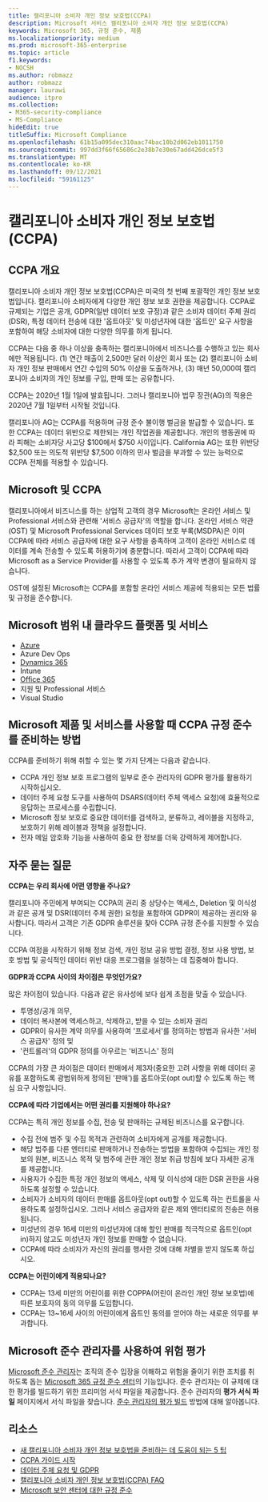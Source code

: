 ```yaml
---
title: 캘리포니아 소비자 개인 정보 보호법(CCPA)
description: Microsoft 서비스 캘리포니아 소비자 개인 정보 보호법(CCPA)
keywords: Microsoft 365, 규정 준수, 제품
ms.localizationpriority: medium
ms.prod: microsoft-365-enterprise
ms.topic: article
f1.keywords:
- NOCSH
ms.author: robmazz
author: robmazz
manager: laurawi
audience: itpro
ms.collection:
- M365-security-compliance
- MS-Compliance
hideEdit: true
titleSuffix: Microsoft Compliance
ms.openlocfilehash: 61b15a095dec310aac74bac10b2d062eb1011750
ms.sourcegitcommit: 997dd3f66f65686c2e38b7e30e67add426dce5f3
ms.translationtype: MT
ms.contentlocale: ko-KR
ms.lasthandoff: 09/12/2021
ms.locfileid: "59161125"
---
```

# <a name="california-consumer-privacy-act-ccpa"></a>캘리포니아 소비자 개인 정보 보호법(CCPA)

## <a name="ccpa-overview"></a>CCPA 개요

캘리포니아 소비자 개인 정보 보호법(CCPA)은 미국의 첫 번째 포괄적인 개인 정보 보호법입니다. 캘리포니아 소비자에게 다양한 개인 정보 보호 권한을 제공합니다.  CCPA로 규제되는 기업은 공개, GDPR(일반 데이터 보호 규정)과 같은 소비자 데이터 주체 권리(DSR), 특정 데이터 전송에 대한 '옵트아웃' 및 미성년자에 대한 '옵트인' 요구 사항을 포함하여 해당 소비자에 대한 다양한 의무를 하게 됩니다.

CCPA는 다음 중 하나 이상을 충족하는 캘리포니아에서 비즈니스를 수행하고 있는 회사에만 적용됩니다. (1) 연간 매출이 2,500만 달러 이상인 회사 또는 (2) 캘리포니아 소비자 개인 정보 판매에서 연간 수입의 50% 이상을 도출하거나, (3) 매년 50,000여 캘리포니아 소비자의 개인 정보를 구입, 판매 또는 공유합니다.

CCPA는 2020년 1월 1일에 발효됩니다. 그러나 캘리포니아 법무 장관(AG)의 적용은 2020년 7월 1일부터 시작될 것입니다.

캘리포니아 AG는 CCPA를 적용하며 규정 준수 불이행 벌금을 발급할 수 있습니다. 또한 CCPA는 데이터 위반으로 제한되는 개인 작업권을 제공합니다. 개인의 행동권에 따라 피해는 소비자당 사고당 $100에서 $750 사이입니다. California AG는 또한 위반당 $2,500 또는 의도적 위반당 $7,500 이하의 민사 벌금을 부과할 수 있는 능력으로 CCPA 전체를 적용할 수 있습니다.

## <a name="microsoft-and-the-ccpa"></a>Microsoft 및 CCPA

캘리포니아에서 비즈니스를 하는 상업적 고객의 경우 Microsoft는 온라인 서비스 및 Professional 서비스와 관련해 '서비스 공급자'의 역할을 합니다.  온라인 서비스 약관(OST) 및 Microsoft Professional Services 데이터 보호 부록(MSDPA)은 이미 CCPA에 따라 서비스 공급자에 대한 요구 사항을 충족하며 고객이 온라인 서비스로 데이터를 계속 전송할 수 있도록 허용하기에 충분합니다. 따라서 고객이 CCPA에 따라 Microsoft as a Service Provider를 사용할 수 있도록 추가 계약 변경이 필요하지 않습니다.

OST에 설정된 Microsoft는 CCPA를 포함할 온라인 서비스 제공에 적용되는 모든 법률 및 규정을 준수합니다.  

## <a name="microsoft-in-scope-cloud-platforms--services"></a>Microsoft 범위 내 클라우드 플랫폼 및 서비스

- [Azure](https://aka.ms/AzureCompliance)
- Azure Dev Ops
- [Dynamics 365](https://aka.ms/d365-compliance-list)
- Intune
- [Office 365](https://aka.ms/o365-compliance-framework)
- 지원 및 Professional 서비스
- Visual Studio

## <a name="how-you-can-prepare-for-your-ccpa-compliance-when-using-microsoft-products-and-services"></a>Microsoft 제품 및 서비스를 사용할 때 CCPA 규정 준수를 준비하는 방법

CCPA를 준비하기 위해 취할 수 있는 몇 가지 단계는 다음과 같습니다.

- CCPA 개인 정보 보호 [](/microsoft-365/compliance/compliance-manager) 프로그램의 일부로 준수 관리자의 GDPR 평가를 활용하기 시작하십시오.
- 데이터 주체 요청 도구를 사용하여 DSARS(데이터 주체 액세스 요청)에 효율적으로 응답하는 프로세스를 수립합니다.
- Microsoft 정보 보호로 중요한 데이터를 검색하고, 분류하고, 레이블을 지정하고, 보호하기 위해 레이블과 정책을 설정합니다.
- 전자 메일 암호화 기능을 사용하여 중요 한 정보를 더욱 강력하게 제어합니다.

## <a name="frequently-asked-questions"></a>자주 묻는 질문

**CCPA는 우리 회사에 어떤 영향을 주나요?**

캘리포니아 주민에게 부여되는 CCPA의 권리 중 상당수는 액세스, Deletion 및 이식성과 같은 공개 및 DSR(데이터 주체 권한) 요청을 포함하여 GDPR이 제공하는 권리와 유사합니다. 따라서 고객은 기존 GDPR 솔루션을 찾아 CCPA 규정 준수를 지원할 수 있습니다.

CCPA 여정을 시작하기 위해 정보 검색, 개인 정보 공유 방법 결정, 정보 사용 방법, 보호 방법 및 공식적인 데이터 위반 대응 프로그램을 설정하는 데 집중해야 합니다.

**GDPR과 CCPA 사이의 차이점은 무엇인가요?**

많은 차이점이 있습니다. 다음과 같은 유사성에 보다 쉽게 초점을 맞출 수 있습니다.

- 투명성/공개 의무,
- 데이터 복사본에 액세스하고, 삭제하고, 받을 수 있는 소비자 권리
- GDPR이 유사한 계약 의무를 사용하여 '프로세서'를 정의하는 방법과 유사한 '서비스 공급자' 정의 및
- '컨트롤러'의 GDPR 정의를 아우르는 '비즈니스' 정의

CCPA의 가장 큰 차이점은 데이터 판매에서 제3자(중요한 고려 사항을 위해 데이터 공유를 포함하도록 광범위하게 정의된 '판매')를 옵트아웃(opt out)할 수 있도록 하는 핵심 요구 사항입니다.

**CCPA에 따라 기업에서는 어떤 권리를 지원해야 하나요?**

CCPA는 특히 개인 정보를 수집, 전송 및 판매하는 규제된 비즈니스를 요구합니다.

- 수집 전에 범주 및 수집 목적과 관련하여 소비자에게 공개를 제공합니다.
- 해당 범주를 다른 엔터티로 판매하거나 전송하는 방법을 포함하여 수집되는 개인 정보의 원본, 비즈니스 목적 및 범주에 관한 개인 정보 취급 방침에 보다 자세한 공개를 제공합니다.
- 사용자가 수집한 특정 개인 정보의 액세스, 삭제 및 이식성에 대한 DSR 권한을 사용하도록 설정할 수 있습니다.
- 소비자가 소비자의 데이터 판매를 옵트아웃(opt out)할 수 있도록 하는 컨트롤을 사용하도록 설정하십시오. 그러나 서비스 공급자와 같은 제외 엔터티로의 전송은 허용됩니다.
- 미성년의 경우 16세 미만의 미성년자에 대해 할인 판매를 적극적으로 옵트인(opt in)하지 않고도 미성년자 개인 정보를 판매할 수 없습니다.
- CCPA에 따라 소비자가 자신의 권리를 행사한 것에 대해 차별을 받지 않도록 하십시오.

**CCPA는 어린이에게 적용되나요?**

- CCPA는 13세 미만의 어린이를 위한 COPPA(어린이 온라인 개인 정보 보호법)에 따른 보호자의 동의 의무를 도입합니다.
- CCPA는 13~16세 사이의 어린이에게 옵트인 동의를 얻어야 하는 새로운 의무를 부과합니다.

## <a name="use-microsoft-compliance-manager-to-assess-your-risk"></a>Microsoft 준수 관리자를 사용하여 위험 평가

[Microsoft 준수 관리자](/microsoft-365/compliance/compliance-manager)는 조직의 준수 입장을 이해하고 위험을 줄이기 위한 조치를 취하도록 돕는 [Microsoft 365 규정 준수 센터](/microsoft-365/compliance/microsoft-365-compliance-center)의 기능입니다. 준수 관리자는 이 규제에 대한 평가를 빌드하기 위한 프리미엄 서식 파일을 제공합니다. 준수 관리자의 **평가 서식 파일** 페이지에서 서식 파일을 찾습니다. [준수 관리자의 평가 빌드](/microsoft-365/compliance/compliance-manager-assessments) 방법에 대해 알아봅니다.

## <a name="resources"></a>리소스

- [새 캘리포니아 소비자 개인 정보 보호법을 준비하는 데 도움이 되는 5 팁](https://aka.ms/M365ComplianceBlog_RSA)
- [CCPA 가이드 시작](https://info.microsoft.com/ww-landing-Five-tips-to-help-you-prepare-for-the-California-Consumer-Privacy-Act.html)
- [데이터 주체 요청 및 GDPR](gdpr-data-subject-requests.md)
- [캘리포니아 소비자 개인 정보 보호법(CCPA) FAQ](ccpa-faq.yml)
- [Microsoft 보안 센터에 대한 규정 준수](https://www.microsoft.com/trust-center/compliance/compliance-overview)
